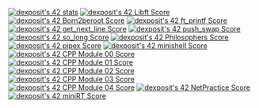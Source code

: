[![dexposit's 42 stats](https://badge42.vercel.app/api/v2/cl2hrwxk3011709jppzcysckf/stats?cursusId=21&coalitionId=66)](https://github.com/JaeSeoKim/badge42)
[![dexposit's 42 Libft Score](https://badge42.vercel.app/api/v2/cl2hrwxk3011709jppzcysckf/project/2467110)](https://github.com/JaeSeoKim/badge42)
[![dexposit's 42 Born2beroot Score](https://badge42.vercel.app/api/v2/cl2hrwxk3011709jppzcysckf/project/2499861)](https://github.com/JaeSeoKim/badge42)
[![dexposit's 42 ft_printf Score](https://badge42.vercel.app/api/v2/cl2hrwxk3011709jppzcysckf/project/2502858)](https://github.com/JaeSeoKim/badge42)
[![dexposit's 42 get_next_line Score](https://badge42.vercel.app/api/v2/cl2hrwxk3011709jppzcysckf/project/2516793)](https://github.com/JaeSeoKim/badge42)
[![dexposit's 42 push_swap Score](https://badge42.vercel.app/api/v2/cl2hrwxk3011709jppzcysckf/project/2527793)](https://github.com/JaeSeoKim/badge42)
[![dexposit's 42 so_long Score](https://badge42.vercel.app/api/v2/cl2hrwxk3011709jppzcysckf/project/2549367)](https://github.com/JaeSeoKim/badge42)
[![dexposit's 42 Philosophers Score](https://badge42.vercel.app/api/v2/cl2hrwxk3011709jppzcysckf/project/2581426)](https://github.com/JaeSeoKim/badge42)
[![dexposit's 42 pipex Score](https://badge42.vercel.app/api/v2/cl2hrwxk3011709jppzcysckf/project/2565211)](https://github.com/JaeSeoKim/badge42)
[![dexposit's 42 minishell Score](https://badge42.vercel.app/api/v2/cl2hrwxk3011709jppzcysckf/project/2615753)](https://github.com/JaeSeoKim/badge42)
[![dexposit's 42 CPP Module 00 Score](https://badge42.vercel.app/api/v2/cl2hrwxk3011709jppzcysckf/project/2935842)](https://github.com/JaeSeoKim/badge42)
[![dexposit's 42 CPP Module 01 Score](https://badge42.vercel.app/api/v2/cl2hrwxk3011709jppzcysckf/project/2948410)](https://github.com/JaeSeoKim/badge42)
[![dexposit's 42 CPP Module 02 Score](https://badge42.vercel.app/api/v2/cl2hrwxk3011709jppzcysckf/project/2993699)](https://github.com/JaeSeoKim/badge42)
[![dexposit's 42 CPP Module 03 Score](https://badge42.vercel.app/api/v2/cl2hrwxk3011709jppzcysckf/project/2995813)](https://github.com/JaeSeoKim/badge42)
[![dexposit's 42 CPP Module 04 Score](https://badge42.vercel.app/api/v2/cl2hrwxk3011709jppzcysckf/project/3061734)](https://github.com/JaeSeoKim/badge42)
[![dexposit's 42 NetPractice Score](https://badge42.vercel.app/api/v2/cl2hrwxk3011709jppzcysckf/project/3065613)](https://github.com/JaeSeoKim/badge42)
[![dexposit's 42 miniRT Score](https://badge42.vercel.app/api/v2/cl2hrwxk3011709jppzcysckf/project/3110703)](https://github.com/JaeSeoKim/badge42)
